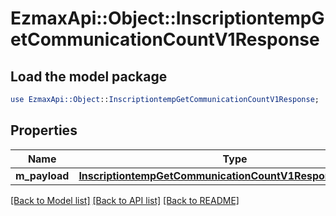 # EzmaxApi::Object::InscriptiontempGetCommunicationCountV1Response

## Load the model package
```perl
use EzmaxApi::Object::InscriptiontempGetCommunicationCountV1Response;
```

## Properties
Name | Type | Description | Notes
------------ | ------------- | ------------- | -------------
**m_payload** | [**InscriptiontempGetCommunicationCountV1ResponseMPayload**](InscriptiontempGetCommunicationCountV1ResponseMPayload.md) |  | 

[[Back to Model list]](../README.md#documentation-for-models) [[Back to API list]](../README.md#documentation-for-api-endpoints) [[Back to README]](../README.md)


